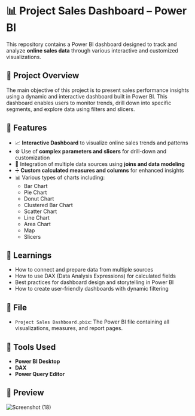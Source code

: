 # 📊 Project Sales Dashboard – Power BI

This repository contains a Power BI dashboard designed to track and analyze **online sales data** through various interactive and customized visualizations.

## 🚀 Project Overview

The main objective of this project is to present sales performance insights using a dynamic and interactive dashboard built in Power BI. This dashboard enables users to monitor trends, drill down into specific segments, and explore data using filters and slicers.

## 📌 Features

- 📈 **Interactive Dashboard** to visualize online sales trends and patterns
- ⚙️ Use of **complex parameters and slicers** for drill-down and customization
- 🔗 Integration of multiple data sources using **joins and data modeling**
- ➗ **Custom calculated measures and columns** for enhanced insights
- 📊 Various types of charts including:
  - Bar Chart
  - Pie Chart
  - Donut Chart
  - Clustered Bar Chart
  - Scatter Chart
  - Line Chart
  - Area Chart
  - Map
  - Slicers

## 🧠 Learnings

- How to connect and prepare data from multiple sources
- How to use DAX (Data Analysis Expressions) for calculated fields
- Best practices for dashboard design and storytelling in Power BI
- How to create user-friendly dashboards with dynamic filtering

## 📁 File

- `Project Sales Dashboard.pbix`: The Power BI file containing all visualizations, measures, and report pages.

## 🧰 Tools Used

- **Power BI Desktop**
- **DAX**
- **Power Query Editor**

## 📸 Preview

![Screenshot (18)](https://github.com/user-attachments/assets/3d9dde47-9eeb-4e22-9c03-80df1897a7f7)

